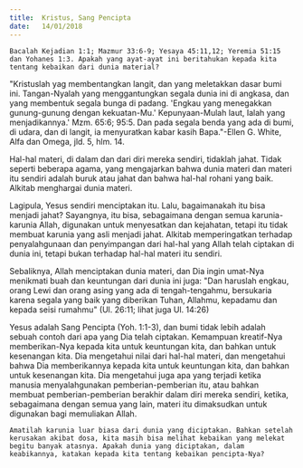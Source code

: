 ```yaml
---
title:  Kristus, Sang Pencipta
date:   14/01/2018
---
```


`Bacalah Kejadian 1:1; Mazmur 33:6-9; Yesaya 45:11,12; Yeremia 51:15 dan Yohanes 1:3. Apakah yang ayat-ayat ini beritahukan kepada kita tentang kebaikan dari dunia material?`

"Kristuslah yag membentangkan langit, dan yang meletakkan dasar bumi ini. Tangan-Nyalah yang menggantungkan segala dunia ini di angkasa, dan yang membentuk segala bunga di padang. 'Engkau yang menegakkan gunung-gunung dengan kekuatan-Mu.' Kepunyaan-Mulah laut, Ialah yang menjadikannya.' Mzm. 65:6; 95:5. Dan pada segala benda yang ada di bumi, di udara, dan di langit, ia menyuratkan kabar kasih Bapa."-Ellen G. White, Alfa dan Omega, jld. 5, hlm. 14.

Hal-hal materi, di dalam dan dari diri mereka sendiri, tidaklah jahat. Tidak seperti beberapa agama, yang mengajarkan bahwa dunia materi dan materi itu sendiri adalah buruk atau jahat dan bahwa hal-hal rohani yang baik. Alkitab menghargai dunia materi.

Lagipula, Yesus sendiri menciptakan itu. Lalu, bagaimanakah itu bisa menjadi jahat? Sayangnya, itu bisa, sebagaimana dengan semua karunia-karunia Allah, digunakan untuk menyesatkan dan kejahatan, tetapi itu tidak membuat karunia yang asli menjadi jahat. Alkitab memperingatkan terhadap penyalahgunaan dan penyimpangan dari hal-hal yang Allah telah ciptakan di dunia ini, tetapi bukan terhadap hal-hal materi itu sendiri.

Sebaliknya, Allah menciptakan dunia materi, dan Dia ingin umat-Nya menikmati buah dan keuntungan dari dunia ini juga: "Dan haruslah engkau, orang Lewi dan orang asing yang ada di tengah-tengahmu, bersukaria karena segala yang baik yang diberikan Tuhan, Allahmu, kepadamu dan kepada seisi rumahmu" (Ul. 26:11; lihat juga Ul. 14:26)

Yesus adalah Sang Pencipta (Yoh. 1:1-3), dan bumi tidak lebih adalah sebuah contoh dari apa yang Dia telah ciptakan. Kemampuan kreatif-Nya memberikan-Nya kepada kita untuk keuntungan kita, dan bahkan untuk kesenangan kita. Dia mengetahui nilai dari hal-hal materi, dan mengetahui bahwa Dia memberikannya kepada kita untuk keuntungan kita, dan bahkan untuk kesenangan kita. Dia mengetahui juga apa yang terjadi ketika manusia menyalahgunakan pemberian-pemberian itu, atau bahkan membuat pemberian-pemberian berakhir dalam diri mereka sendiri, ketika, sebagaimana dengan semua yang lain, materi itu dimaksudkan untuk digunakan bagi memuliakan Allah.

`Amatilah karunia luar biasa dari dunia yang diciptakan. Bahkan setelah kerusakan akibat dosa, kita masih bisa melihat kebaikan yang melekat begitu banyak atasnya. Apakah dunia yang diciptakan, dalam keabikannya, katakan kepada kita tentang kebaikan pencipta-Nya?`